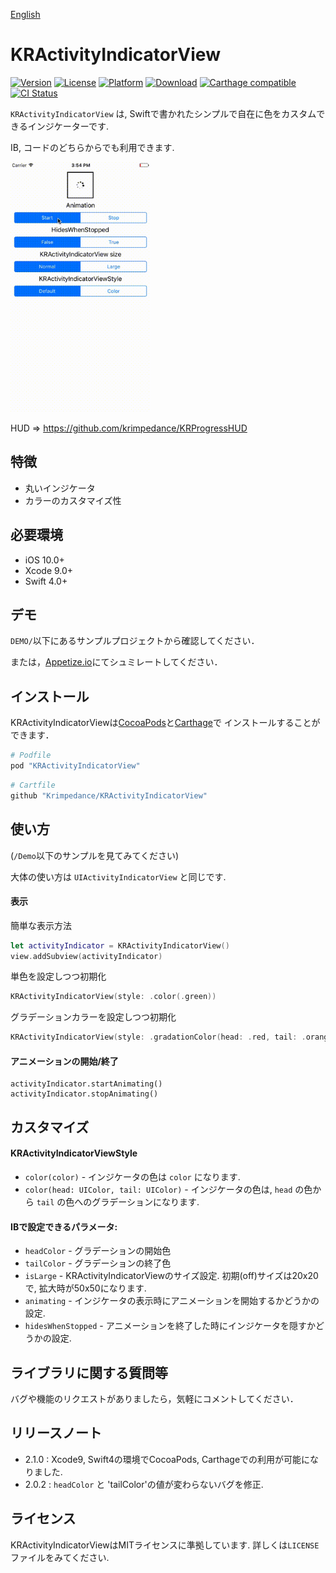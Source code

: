 [English](./README.md)

# KRActivityIndicatorView

[![Version](https://img.shields.io/cocoapods/v/KRActivityIndicatorView.svg?style=flat)](http://cocoapods.org/pods/KRActivityIndicatorView)
[![License](https://img.shields.io/cocoapods/l/KRActivityIndicatorView.svg?style=flat)](http://cocoapods.org/pods/KRActivityIndicatorView)
[![Platform](https://img.shields.io/cocoapods/p/KRActivityIndicatorView.svg?style=flat)](http://cocoapods.org/pods/KRActivityIndicatorView)
[![Download](https://img.shields.io/cocoapods/dt/KRActivityIndicatorView.svg?style=flat)](http://cocoapods.org/pods/KRActivityIndicatorView)
[![Carthage compatible](https://img.shields.io/badge/Carthage-compatible-4BC51D.svg?style=flat)](https://github.com/Carthage/Carthage)
[![CI Status](http://img.shields.io/travis/krimpedance/KRActivityIndicatorView.svg?style=flat)](https://travis-ci.org/krimpedance/KRActivityIndicatorView)

`KRActivityIndicatorView` は, Swiftで書かれたシンプルで自在に色をカスタムできるインジケーターです.

IB, コードのどちらからでも利用できます.

<img src="./Resources/demo.gif" height=400>

HUD => https://github.com/krimpedance/KRProgressHUD

## 特徴
- 丸いインジケータ
- カラーのカスタマイズ性

## 必要環境
- iOS 10.0+
- Xcode 9.0+
- Swift 4.0+

## デモ
`DEMO/`以下にあるサンプルプロジェクトから確認してください．

または，[Appetize.io](https://appetize.io/app/v73ez7gvuzzuhxecu4zqv4em0r)にてシュミレートしてください．

## インストール
KRActivityIndicatorViewは[CocoaPods](http://cocoapods.org)と[Carthage](https://github.com/Carthage/Carthage)で
インストールすることができます．

```ruby
# Podfile
pod "KRActivityIndicatorView"
```

```ruby
# Cartfile
github "Krimpedance/KRActivityIndicatorView"
```

## 使い方
(`/Demo`以下のサンプルを見てみてください)

大体の使い方は `UIActivityIndicatorView` と同じです.

#### 表示

簡単な表示方法

```swift
let activityIndicator = KRActivityIndicatorView()
view.addSubview(activityIndicator)
```

単色を設定しつつ初期化

```swift
KRActivityIndicatorView(style: .color(.green))
```

グラデーションカラーを設定しつつ初期化

```swift
KRActivityIndicatorView(style: .gradationColor(head: .red, tail: .orange))
```

#### アニメーションの開始/終了

```
activityIndicator.startAnimating()
activityIndicator.stopAnimating()
```

## カスタマイズ

#### KRActivityIndicatorViewStyle

* `color(color)` - インジケータの色は `color` になります.
* `color(head: UIColor, tail: UIColor)` - インジケータの色は, `head` の色から `tail` の色へのグラデーションになります.

#### IBで設定できるパラメータ:
* `headColor` - グラデーションの開始色
* `tailColor` - グラデーションの終了色
* `isLarge` - KRActivityIndicatorViewのサイズ設定. 初期(off)サイズは20x20で, 拡大時が50x50になります.
* `animating` - インジケータの表示時にアニメーションを開始するかどうかの設定.
* `hidesWhenStopped` - アニメーションを終了した時にインジケータを隠すかどうかの設定.

## ライブラリに関する質問等
バグや機能のリクエストがありましたら，気軽にコメントしてください．

## リリースノート
- 2.1.0 : Xcode9, Swift4の環境でCocoaPods, Carthageでの利用が可能になりました.
- 2.0.2 : `headColor` と 'tailColor'の値が変わらないバグを修正.

## ライセンス
KRActivityIndicatorViewはMITライセンスに準拠しています.
詳しくは`LICENSE`ファイルをみてください.
